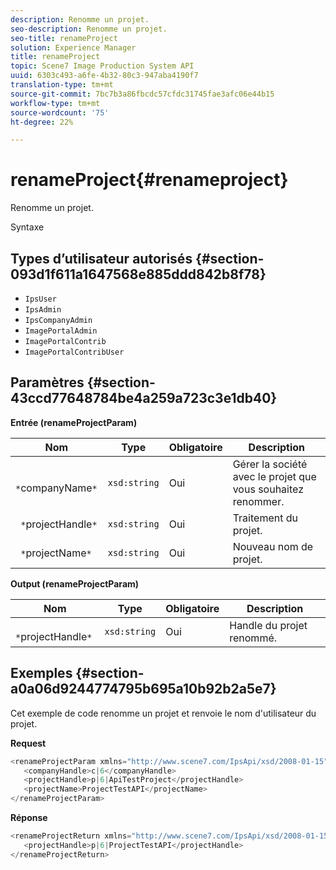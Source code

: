 ```yaml
---
description: Renomme un projet.
seo-description: Renomme un projet.
seo-title: renameProject
solution: Experience Manager
title: renameProject
topic: Scene7 Image Production System API
uuid: 6303c493-a6fe-4b32-80c3-947aba4190f7
translation-type: tm+mt
source-git-commit: 7bc7b3a86fbcdc57cfdc31745fae3afc06e44b15
workflow-type: tm+mt
source-wordcount: '75'
ht-degree: 22%

---
```



# renameProject{#renameproject}

Renomme un projet.

Syntaxe

## Types d’utilisateur autorisés {#section-093d1f611a1647568e885ddd842b8f78}

* `IpsUser`
* `IpsAdmin`
* `IpsCompanyAdmin`
* `ImagePortalAdmin`
* `ImagePortalContrib`
* `ImagePortalContribUser`

## Paramètres {#section-43ccd77648784be4a259a723c3e1db40}

**Entrée (renameProjectParam)**

| Nom | Type | Obligatoire | Description |
|---|---|---|---|
| ` *`companyName`*` | `xsd:string` | Oui | Gérer la société avec le projet que vous souhaitez renommer. |
| ` *`projectHandle`*` | `xsd:string` | Oui | Traitement du projet. |
| ` *`projectName`*` | `xsd:string` | Oui | Nouveau nom de projet. |

**Output (renameProjectParam)**

| Nom | Type | Obligatoire | Description |
|---|---|---|---|
| ` *`projectHandle`*` | `xsd:string` | Oui | Handle du projet renommé. |

## Exemples {#section-a0a06d9244774795b695a10b92b2a5e7}

Cet exemple de code renomme un projet et renvoie le nom d&#39;utilisateur du projet.

**Request**

```java
<renameProjectParam xmlns="http://www.scene7.com/IpsApi/xsd/2008-01-15">
   <companyHandle>c|6</companyHandle>
   <projectHandle>p|6|ApiTestProject</projectHandle>
   <projectName>ProjectTestAPI</projectName>
</renameProjectParam>
```

**Réponse**

```java
<renameProjectReturn xmlns="http://www.scene7.com/IpsApi/xsd/2008-01-15">
   <projectHandle>p|6|ProjectTestAPI</projectHandle>
</renameProjectReturn>
```

